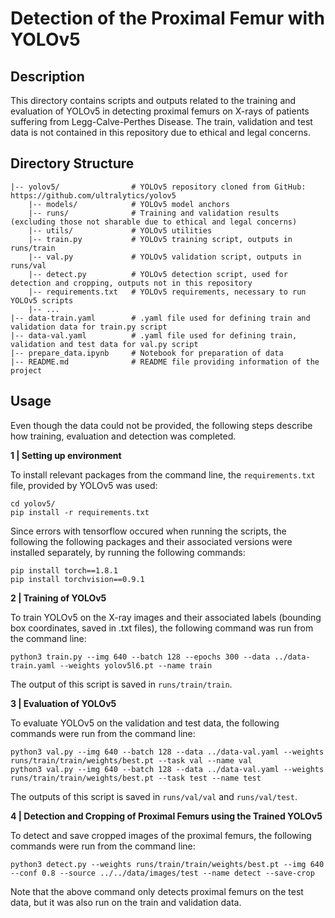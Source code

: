 # Detection of the Proximal Femur with YOLOv5

## Description

This directory contains scripts and outputs related to the training and evaluation of YOLOv5 in detecting proximal femurs on X-rays of patients suffering from Legg-Calve-Perthes Disease. The train, validation and test data is not contained in this repository due to ethical and legal concerns.

## Directory Structure
```
|-- yolov5/                # YOLOv5 repository cloned from GitHub: https://github.com/ultralytics/yolov5
    |-- models/            # YOLOv5 model anchors
    |-- runs/              # Training and validation results (excluding those not sharable due to ethical and legal concerns)
    |-- utils/             # YOLOv5 utilities
    |-- train.py           # YOLOv5 training script, outputs in runs/train
    |-- val.py             # YOLOv5 validation script, outputs in runs/val
    |-- detect.py          # YOLOv5 detection script, used for detection and cropping, outputs not in this repository
    |-- requirements.txt   # YOLOv5 requirements, necessary to run YOLOv5 scripts
    |-- ...
|-- data-train.yaml        # .yaml file used for defining train and validation data for train.py script
|-- data-val.yaml          # .yaml file used for defining train, validation and test data for val.py script
|-- prepare_data.ipynb     # Notebook for preparation of data
|-- README.md              # README file providing information of the project
```

## Usage

Even though the data could not be provided, the following steps describe how training, evaluation and detection was completed.

**1 | Setting up environment**

To install relevant packages from the command line, the `requirements.txt` file, provided by YOLOv5 was used:

```
cd yolov5/
pip install -r requirements.txt
```

Since errors with tensorflow occured when running the scripts, the following the following packages and their associated versions were installed separately, by running the following commands:

```
pip install torch==1.8.1
pip install torchvision==0.9.1
```

**2 | Training of YOLOv5**

To train YOLOv5 on the X-ray images and their associated labels (bounding box coordinates, saved in .txt files), the following command was run from the command line:

```
python3 train.py --img 640 --batch 128 --epochs 300 --data ../data-train.yaml --weights yolov5l6.pt --name train
```

The output of this script is saved in `runs/train/train`.


**3 | Evaluation of YOLOv5**

To evaluate YOLOv5 on the validation and test data, the following commands were run from the command line: 

```
python3 val.py --img 640 --batch 128 --data ../data-val.yaml --weights runs/train/train/weights/best.pt --task val --name val
python3 val.py --img 640 --batch 128 --data ../data-val.yaml --weights runs/train/train/weights/best.pt --task test --name test
```

The outputs of this script is saved in `runs/val/val` and `runs/val/test`. 

**4 | Detection and Cropping of Proximal Femurs using the Trained YOLOv5** 

To detect and save cropped images of the proximal femurs, the following commands were run from the command line:

```
python3 detect.py --weights runs/train/train/weights/best.pt --img 640 --conf 0.8 --source ../../data/images/test --name detect --save-crop
```

Note that the above command only detects proximal femurs on the test data, but it was also run on the train and validation data. 


    

    
